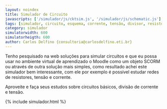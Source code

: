 ```yaml
---
layout: noindex
title: Simulador de Circuito
javascripts: ['/simulador/js/cktsim.js', '/simulador/js/schematic.js']
tags: [simulador, circuito, esquema, corrente, tensão, divisor, resistores, amplificadores operacionais]
category: simulador
simulatorwidth: 600
simulatorheigth: 600
author: Carlos Delfino {consultoria@carlosdelfino.eti.br}
---
```

Tenho pesquisado na web soluções para simular circuitos e que eu possa usar no ambiente virtual 
de aprendizado o Moodle como um objeto SCORM ou através de outra solução mais simples, como 
resultado achei este simulador bem interessante, com ele por exemplo é possível estudar 
redes de resistores, tensão e corrente.

Aproveite e faça seus estudos sobre circuitos básicos, divisão de corrente e tensão.

{% include simulador.html %} 